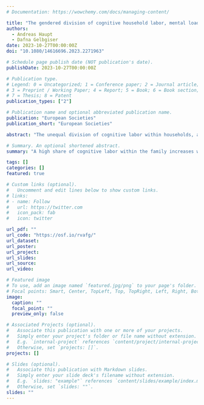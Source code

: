 ```yaml
---
# Documentation: https://wowchemy.com/docs/managing-content/

title: "The gendered division of cognitive household labor, mental load, and family–work conflict in European countries"
authors: 
  - Andreas Haupt
  - Dafna Gelbgiser
date: 2023-10-27T00:00:00Z
doi: "10.1080/14616696.2023.2271963"

# Schedule page publish date (NOT publication's date).
publishDate: 2023-10-27T00:00:00Z

# Publication type.
# Legend: 0 = Uncategorized; 1 = Conference paper; 2 = Journal article;
# 3 = Preprint / Working Paper; 4 = Report; 5 = Book; 6 = Book section;
# 7 = Thesis; 8 = Patent
publication_types: ["2"]

# Publication name and optional abbreviated publication name.
publication: "European Societies"
publication_short: "European Societies"

abstract: "The unequal division of cognitive labor within households, and its potential association with mental load and stress, has gained substantial interest in recent public and scholarly discussions. We aim to deepen this debate theoretically and empirically. First, going beyond the question of whether the division of cognitive labor is gendered, we connect cognitive household labor with existing stress theories and ask whether men and women typically perform cognitive labor tasks that involve different levels of stress. We then discuss whether women perform these stressful tasks more often, making them more prone to higher levels of family–work conflict. Second, we test the association between the division of cognitive labor and family–work conflict empirically using large-scale survey data from 10 European countries within the Generations & Gender Programme (GGP). Results based on logistic regressions confirm that a high share of cognitive labor increases women’s family–work conflict, but not men’s. We discuss future directions in the conceptualization and measurement of cognitive labor in the household and its implications for mental load. Through its contributions, this paper lays the foundations for a comprehensive understanding of the implications of an unequal division of cognitive labor in the household for gender inequality."

# Summary. An optional shortened abstract.
summary: "A high share of cognitive labor within the family increases women’s family–work conflict, but not men’s."

tags: []
categories: []
featured: true

# Custom links (optional).
#   Uncomment and edit lines below to show custom links.
# links:
# - name: Follow
#   url: https://twitter.com
#   icon_pack: fab
#   icon: twitter

url_pdf: ""
url_code: "https://osf.io/rvafg/"
url_dataset:
url_poster:
url_project:
url_slides:
url_source:
url_video:

# Featured image
# To use, add an image named `featured.jpg/png` to your page's folder. 
# Focal points: Smart, Center, TopLeft, Top, TopRight, Left, Right, BottomLeft, Bottom, BottomRight.
image:
  caption: ""
  focal_point: ""
  preview_only: false

# Associated Projects (optional).
#   Associate this publication with one or more of your projects.
#   Simply enter your project's folder or file name without extension.
#   E.g. `internal-project` references `content/project/internal-project/index.md`.
#   Otherwise, set `projects: []`.
projects: []

# Slides (optional).
#   Associate this publication with Markdown slides.
#   Simply enter your slide deck's filename without extension.
#   E.g. `slides: "example"` references `content/slides/example/index.md`.
#   Otherwise, set `slides: ""`.
slides: ""
---
```

